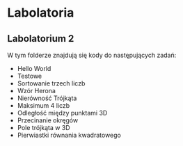# Labolatoria

## Labolatorium 2

W tym folderze znajdują się kody do następujących zadań:

- Hello World
- Testowe
- Sortowanie trzech liczb
- Wzór Herona
- Nierówność Trójkąta
- Maksimum 4 liczb
- Odległość między punktami 3D
- Przecinanie okręgów
- Pole trójkąta w 3D
- Pierwiastki równania kwadratowego
